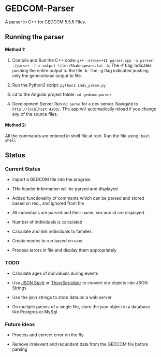 # GEDCOM-Parser

A parser in C++ for GEDCOM 5.5.5 Files.

## Running the parser

#### Method 1:

1. Compile and Run the C++ code:
   `g++ -std=c++11 parser.cpp -o parser; ./parser -f > output-files/Shakespeare.txt
`
   a. The -f flag indicates pushing the entire output to the file.
   b. The -g flag indicated pushing only the generational output to file.
2. Run the Python3 script:
   `python3 indi_parse.py`
3. cd to the Angular project folder:
   `cd gedcom-parser`

4. Development Server
   Run `ng serve` for a dev server. Navigate to `http://localhost:4200/`. The app will automatically reload if you change any of the source files.

#### Method 2:

All the commands are entered in shell file at root. Run the file using:
`bash shell`

## Status

### Current Status

- Import a GEDCOM file into the program

- THe header information will be parsed and displayed

- Added functionality of comments which can be parsed and stored based on req., and ignored from file

- All individuals are parsed and their name, sex and id are displayed.

- Number of individuals is calculated

- Calculate and link individuals to families

- Create modes to run based on user

- Process errors in file and display them appropriately

### TODO

- Calculate ages of individuals during events

- Use [JSON Spirit](https://github.com/cierelabs/json_spirit) or [ThorsSerializer](https://github.com/Loki-Astari/ThorsSerializer) to convert our objects into JSON Strings

- Use the json strings to store data on a web server

- On multiple parses of a single file, store the json object in a database like Postgres or MySql

### Future ideas

- Process and correct error on the fly

- Remove irrelevant and redundant data from the GEDCOM file before parsing
